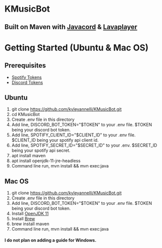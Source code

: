 # KMusicBot
## Built on Maven with [Javacord](https://github.com/Javacord/Javacord) & [Lavaplayer](https://github.com/sedmelluq/lavaplayer)

# Getting Started (Ubuntu & Mac OS)

## Prerequisites
- [Spotify Tokens](https://developer.spotify.com/dashboard/login)
- [Discord Tokens](https://discord.com/developers/applications)

## Ubuntu
1. git clone https://github.com/kyleyannelli/KMusicBot.git
2. cd KMusicBot
3. Create .env file in this directory
4. Add line, DISCORD_BOT_TOKEN="$TOKEN" to your .env file. $TOKEN being your discord bot token.
5. Add line, SPOTIFY_CLIENT_ID="$CLIENT_ID" to your .env file. $CLIENT_ID being your spotify api client id.
6. Add line, SPOTIFY_SECRET_ID="$SECRET_ID" to your .env. $SECRET_ID being your spotify api secret.
7. apt install maven
8. apt install openjdk-11-jre-headless
9. Command line run, mvn install && mvn exec:java

## Mac OS
1. git clone https://github.com/kyleyannelli/KMusicBot.git
2. Create .env file in this directory
3. Add line, DISCORD_BOT_TOKEN="$TOKEN" to your .env file. $TOKEN being your discord bot token.
4. Install [OpenJDK 11](https://www.openlogic.com/openjdk-downloads)
5. Install [Brew](https://brew.sh/)
6. brew install maven
7. Command line run, mvn install && mvn exec:java

#### I do not plan on adding a guide for Windows.
